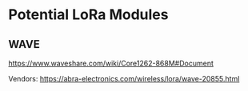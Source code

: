 # Potential LoRa Modules

## WAVE

https://www.waveshare.com/wiki/Core1262-868M#Document

Vendors:
https://abra-electronics.com/wireless/lora/wave-20855.html

